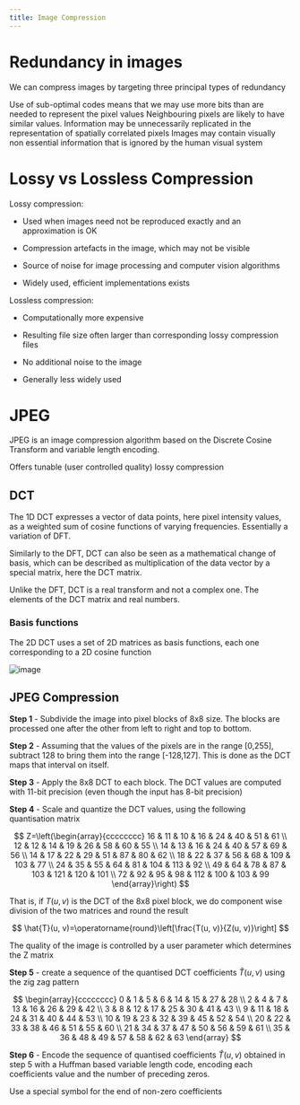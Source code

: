```yaml
---
title: Image Compression
---
```


# Redundancy in images

We can compress images by targeting three principal types of redundancy

<Definition name="Coding Redundancy">
Use of sub-optimal codes means that we may use more bits than are needed to represent the pixel values
</Definition>

<Definition name="Spatial Redundancy">
Neighbouring pixels are likely to have similar values. Information may be unnecessarily replicated in the representation of spatially correlated pixels
</Definition>

<Definition name="Irrelevant Information">
Images may contain visually non essential information that is ignored by the human visual system
</Definition>

# Lossy vs Lossless Compression

Lossy compression:

- Used when images need not be reproduced exactly and an approximation
  is OK

- Compression artefacts in the image, which may not be visible

- Source of noise for image processing and computer vision algorithms

- Widely used, efficient implementations exists

Lossless compression:

- Computationally more expensive

- Resulting file size often larger than corresponding lossy
  compression files

- No additional noise to the image

- Generally less widely used

# JPEG

JPEG is an image compression algorithm based on the Discrete Cosine
Transform and variable length encoding.

Offers tunable (user controlled quality) lossy compression

## DCT

The 1D DCT expresses a vector of data points, here pixel intensity
values, as a weighted sum of cosine functions of varying frequencies.
Essentially a variation of DFT.

Similarly to the DFT, DCT can also be seen as a mathematical change of
basis, which can be described as multiplication of the data vector by a
special matrix, here the DCT matrix.

Unlike the DFT, DCT is a real transform and not a complex one. The
elements of the DCT matrix and real numbers.

### Basis functions

The 2D DCT uses a set of 2D matrices as basis functions, each one
corresponding to a 2D cosine function

![image](/img/Year_2/Software_Methodologies/Image_Processing/Compression/Basis_Functions.png)

## JPEG Compression

**Step 1** - Subdivide the image into pixel blocks of 8x8 size. The
blocks are processed one after the other from left to right and top to
bottom.

**Step 2** - Assuming that the values of the pixels are in the range
\[0,255\], subtract 128 to bring them into the range \[-128,127\]. This
is done as the DCT maps that interval on itself.

**Step 3** - Apply the 8x8 DCT to each block. The DCT values are
computed with 11-bit precision (even though the input has 8-bit
precision)

**Step 4** - Scale and quantize the DCT values, using the following
quantisation matrix

$$
Z=\left(\begin{array}{cccccccc}
16 & 11 & 10 & 16 & 24 & 40 & 51 & 61 \\
12 & 12 & 14 & 19 & 26 & 58 & 60 & 55 \\
14 & 13 & 16 & 24 & 40 & 57 & 69 & 56 \\
14 & 17 & 22 & 29 & 51 & 87 & 80 & 62 \\
18 & 22 & 37 & 56 & 68 & 109 & 103 & 77 \\
24 & 35 & 55 & 64 & 81 & 104 & 113 & 92 \\
49 & 64 & 78 & 87 & 103 & 121 & 120 & 101 \\
72 & 92 & 95 & 98 & 112 & 100 & 103 & 99
\end{array}\right)
$$

That is, if $T(u,v)$ is the DCT of the 8x8 pixel
block, we do component wise division of the two matrices and round the
result

$$
\hat{T}(u, v)=\operatorname{round}\left[\frac{T(u, v)}{Z(u, v)}\right]
$$

The quality of the image is controlled by a user parameter which
determines the Z matrix

**Step 5** - create a sequence of the quantised DCT coefficients
$\hat{T}(u,v)$ using the zig zag pattern

$$
\begin{array}{cccccccc}
0 & 1 & 5 & 6 & 14 & 15 & 27 & 28 \\
2 & 4 & 7 & 13 & 16 & 26 & 29 & 42 \\
3 & 8 & 12 & 17 & 25 & 30 & 41 & 43 \\
9 & 11 & 18 & 24 & 31 & 40 & 44 & 53 \\
10 & 19 & 23 & 32 & 39 & 45 & 52 & 54 \\
20 & 22 & 33 & 38 & 46 & 51 & 55 & 60 \\
21 & 34 & 37 & 47 & 50 & 56 & 59 & 61 \\
35 & 36 & 48 & 49 & 57 & 58 & 62 & 63
\end{array}
$$

**Step 6** - Encode the sequence of quantised coefficients
$\hat{T}(u,v)$ obtained in step 5 with a Huffman based variable length
code, encoding each coefficients value and the number of preceding
zeros.

Use a special symbol for the end of non-zero coefficients
